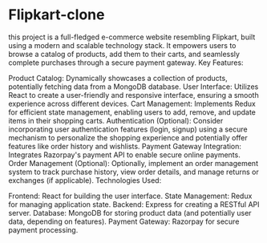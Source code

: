 # Flipkart-clone
this project is a full-fledged e-commerce website resembling Flipkart, built using a modern and scalable technology stack. It empowers users to browse a catalog of products, add them to their carts, and seamlessly complete purchases through a secure payment gateway.
Key Features:

Product Catalog: Dynamically showcases a collection of products, potentially fetching data from a MongoDB database.
User Interface: Utilizes React to create a user-friendly and responsive interface, ensuring a smooth experience across different devices.
Cart Management: Implements Redux for efficient state management, enabling users to add, remove, and update items in their shopping carts.
Authentication (Optional): Consider incorporating user authentication features (login, signup) using a secure mechanism to personalize the shopping experience and potentially offer features like order history and wishlists.
Payment Gateway Integration: Integrates Razorpay's payment API to enable secure online payments.
Order Management (Optional): Optionally, implement an order management system to track purchase history, view order details, and manage returns or exchanges (if applicable).
Technologies Used:

Frontend: React for building the user interface.
State Management: Redux for managing application state.
Backend: Express for creating a RESTful API server.
Database: MongoDB for storing product data (and potentially user data, depending on features).
Payment Gateway: Razorpay for secure payment processing.
